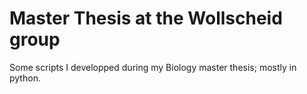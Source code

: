 # Master Thesis at the Wollscheid group

Some scripts I developped during my Biology master thesis; mostly in python.
